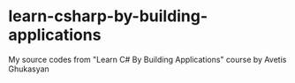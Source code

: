 # learn-csharp-by-building-applications
My source codes from "Learn C# By Building Applications" course by Avetis Ghukasyan
